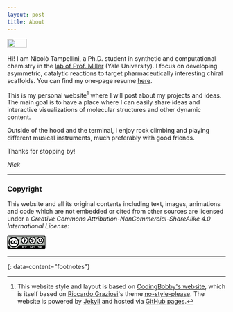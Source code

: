 ```yaml
---
layout: post
title: About
---
```


<!-- ![A recent picture of me](https://avatars.githubusercontent.com/u/67119423) -->
<div>
  <img style='height: 30%; width: 30%; object-fit: contain' src="https://avatars.githubusercontent.com/u/67119423"/>
</div>

Hi! I am Nicolò Tampellini, a Ph.D. student in synthetic and computational chemistry in the [lab of Prof. Miller](https://millerlab.yale.edu/) (Yale University). I focus on developing asymmetric, catalytic reactions to target pharmaceutically interesting chiral scaffolds. You can find my one-page resume [here](/assets/resume.pdf).

This is my personal website[^style] where I will post about my projects and ideas. The main goal is to have a place where I can easily share ideas and interactive visualizations of molecular structures and other dynamic content.

Outside of the hood and the terminal, I enjoy rock climbing and playing different musical instruments, much preferably with good friends.

Thanks for stopping by!

_Nick_

---

### Copyright
This website and all its original contents including text, images, animations and code which are not embedded or cited from other sources are licensed under a *Creative Commons Attribution-NonCommercial-ShareAlike 4.0 International License*:

<a rel="license" href="http://creativecommons.org/licenses/by-nc-sa/4.0/">
  <img alt="Creative Commons License" src="/assets/images/cc-by-nc-sa.png"/>
</a>


---
{: data-content="footnotes"}

[^style]: This website style and layout is based on [CodingBobby's website](https://codingbobby.xyz), which is itself based on [Riccardo Graziosi](https://github.com/riggraz)'s theme [no-style-please](https://github.com/riggraz/no-style-please). The website is powered by [Jekyll](https://jekyllrb.com) and hosted via [GitHub pages](https://pages.github.com/).
